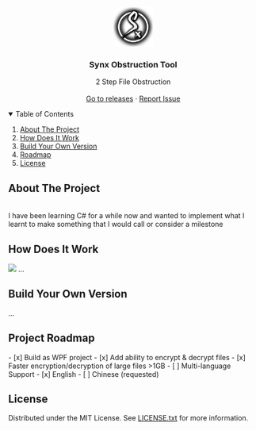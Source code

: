 <div id="top"></div>
<br />
<div align="center">
  <a href="https://github.com/aymynx/2-step-encryption">
    <img src="/2-step-enc/synx.png" alt="Logo" width="80" height="80">
  </a>
  <h3 align="center">Synx Obstruction Tool</h3>
  <p align="center">
    2 Step File Obstruction
    <br />
    <br />
    <a href="https://github.com/aymynx/2-step-encryption/releases">Go to releases</a>
    ·
    <a href="https://github.com/aymynx/2-step-encryption/issues">Report Issue</a>
  </p>
</div>
<details open>
  <summary>Table of Contents</summary>
  <ol>
    <li>
      <a href="#about-the-project">About The Project</a>
    </li>
    <li>
      <a href="#how-does-it-work">How Does It Work</a>
    </li>
    <li>
      <a href="#build-your-own-version">Build Your Own Version</a>
    </li>
    <li>
      <a href="#roadmap">Roadmap</a>
    </li>
    <li>
      <a href="#license">License</a>
    </li>
  </ol>
</details>
<h2>About The Project</h2>
<br />
<a>I have been learning C# for a while now and wanted to implement what I learnt to make something that I would call or consider a milestone</a>
<h2>How Does It Work</h2>
<img src="https://cdn.discordapp.com/attachments/711698809989890049/1032025032869822494/unknown.png"></img>
<a>...</a>
<br />
<h2>Build Your Own Version</h2>
<a>...</a>
<br />
<h2>Project Roadmap</h2>
- [x] Build as WPF project
- [x] Add ability to encrypt & decrypt files
- [x] Faster encryption/decryption of large files >1GB
- [ ] Multi-language Support
    - [x] English
    - [ ] Chinese (requested)
<h2>License</h2>
<p>Distributed under the MIT License. See <a href="https://github.com/aymynx/2-step-encryption/blob/master/LICENSE.txt">LICENSE.txt</a> for more information.</p>
